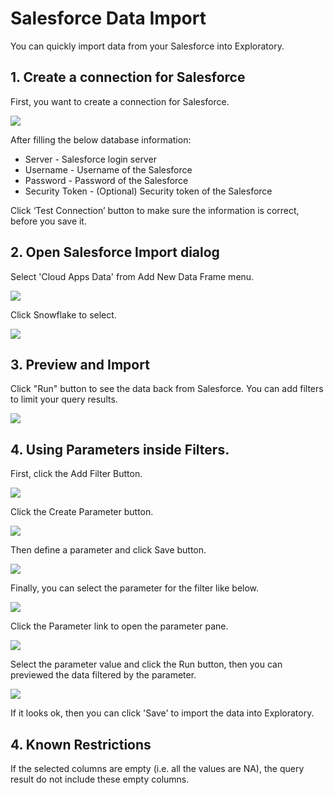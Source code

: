 # Salesforce Data Import

You can quickly import data from your Salesforce into Exploratory.


## 1. Create a connection for Salesforce 

First, you want to create a connection for Salesforce.

![](images/salesforce-connection.png)

After filling the below database information:

- Server - Salesforce login server
- Username - Username of the Salesforce
- Password - Password of the Salesforce
- Security Token - (Optional) Security token of the Salesforce


Click ‘Test Connection’ button to make sure the information is correct, before you save it.


## 2. Open Salesforce Import dialog

Select 'Cloud Apps Data' from Add New Data Frame menu.

![](images/import-cloudapps.png)

Click Snowflake to select.

![](images/salesforce-picker.png)


## 3. Preview and Import

Click "Run" button to see the data back from Salesforce. You can add filters to limit your query results.

![](images/salesforce-import.png)

## 4. Using Parameters inside Filters.

First, click the Add Filter Button.

![](images/add_salesforce_filter.png)

Click the Create Parameter button.

![](images/add_salesforce_parameter.png)

Then define a parameter and click Save button.

![](images/create_salesforce_parameter.png)

Finally, you can select the parameter for the filter like below.

![](images/select_salesforce_parameter.png)

Click the Parameter link to open the parameter pane.

![](images/open_salesforce_parameter.png)

Select the parameter value and click the Run button, then you can previewed the data filtered by the parameter.

![](images/preview_salesforce_filtered_data.png)


If it looks ok, then you can click 'Save' to import the data into Exploratory.

## 4. Known Restrictions

If the selected columns are empty (i.e. all the values are NA), the query result do not include these empty columns. 
